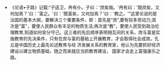 - 《论语•子路》记载:“子适卫，冉有仆。子曰：'庶矣哉。'冉有曰：'既庶矣，又何加焉？'曰：'富之。'曰：'既富矣，又何加焉？'曰：'教之。'”这里论说的是治国的基本大纲，要解决三个重要条件，即：首先是“庶”,要有较多劳动力;其次是“富”，要使人民群众有丰足的物质生活;再次是“教”，要使人民受到政治伦理教育,知道如何安分守己。这三者的先后顺序表明相互间的关系，庶与富是实施教育的先决条件，只有在庶与富的基础上开展教育，才会取得社会成效。孔丘是中国历史上最先论述教育与经
  济发展关系的教育家，他认为先要抓好经济建设以建立物质基础，随之而来就应当抓教育建设， 国家才会走上富强康乐之路。